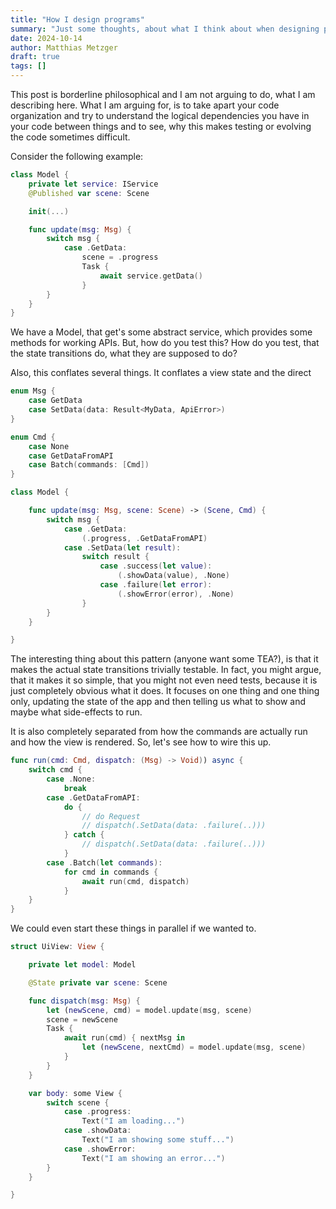 ```yaml
---
title: "How I design programs"
summary: "Just some thoughts, about what I think about when designing programs."
date: 2024-10-14
author: Matthias Metzger
draft: true
tags: []
---
```


This post is borderline philosophical and I am not arguing to do, what I am
describing here. What I am arguing for, is to take apart your code organization
and try to understand the logical dependencies you have in your code between
things and to see, why this makes testing or evolving the code sometimes
difficult.

Consider the following example: 

```swift
class Model {
    private let service: IService
    @Published var scene: Scene

    init(...)

    func update(msg: Msg) {
        switch msg {
            case .GetData:
                scene = .progress
                Task {
                    await service.getData()
                }
        }
    }
}
```

We have a Model, that get's some abstract service, which provides some methods
for working APIs. But, how do you test this? How do you test, that the state
transitions do, what they are supposed to do?

Also, this conflates several things. It conflates a view state and the direct 



```swift
enum Msg {
    case GetData
    case SetData(data: Result<MyData, ApiError>)
}

enum Cmd {
    case None
    case GetDataFromAPI
    case Batch(commands: [Cmd])
}

class Model {

    func update(msg: Msg, scene: Scene) -> (Scene, Cmd) {
        switch msg {
            case .GetData:
                (.progress, .GetDataFromAPI)
            case .SetData(let result):
                switch result {
                    case .success(let value):
                        (.showData(value), .None)
                    case .failure(let error):
                        (.showError(error), .None)
                }
        }
    }

}
```

The interesting thing about this pattern (anyone want some TEA?), is that it
makes the actual state transitions trivially testable. In fact, you might
argue, that it makes it so simple, that you might not even need tests, because
it is just completely obvious what it does. It focuses on one thing and one
thing only, updating the state of the app and then telling us what to show and
maybe what side-effects to run.

It is also completely separated from how the commands are actually run and how
the view is rendered. So, let's see how to wire this up.

```swift
func run(cmd: Cmd, dispatch: (Msg) -> Void)) async {
    switch cmd {
        case .None:
            break
        case .GetDataFromAPI:
            do {
                // do Request
                // dispatch(.SetData(data: .failure(..)))
            } catch {
                // dispatch(.SetData(data: .failure(..)))
            }
        case .Batch(let commands):
            for cmd in commands {
                await run(cmd, dispatch)
            }
    }
}
```

We could even start these things in parallel if we wanted to.


```swift
struct UiView: View {

    private let model: Model

    @State private var scene: Scene

    func dispatch(msg: Msg) {
        let (newScene, cmd) = model.update(msg, scene)
        scene = newScene
        Task {
            await run(cmd) { nextMsg in 
                let (newScene, nextCmd) = model.update(msg, scene)
            }
        }
    }

    var body: some View {
        switch scene {
            case .progress:
                Text("I am loading...")
            case .showData:
                Text("I am showing some stuff...")
            case .showError:
                Text("I am showing an error...")
        }
    }

}
```
